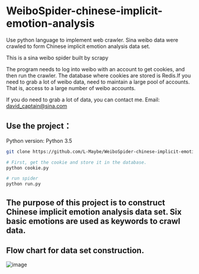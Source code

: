 # WeiboSpider-chinese-implicit-emotion-analysis

Use python language to implement web crawler. Sina weibo data were crawled to form Chinese implicit emotion analysis data set.

This is a sina weibo spider built by scrapy

The program needs to log into weibo with an account to get cookies, and then run the crawler. The database where cookies are stored is Redis.If you need to grab a lot of weibo data, need to maintain a large pool of accounts. That is, access to a large number of weibo accounts.

If you do need to grab a lot of data, you can contact me. Email: david_captain@sina.com

## Use the project：
Python version: Python 3.5
```bash
git clone https://github.com/L-Maybe/WeiboSpider-chinese-implicit-emotion-analysis.git

# First, get the cookie and store it in the database.
python cookie.py

# run spider
python run.py
```

## The purpose of this project is to construct Chinese implicit emotion analysis data set. Six basic emotions are used as keywords to crawl data.

## Flow chart for data set construction.

![image](https://github.com/L-Maybe/WeiboSpider-chinese-implicit-emotion-analysis/blob/master/crawler.png)